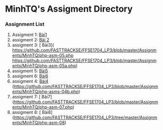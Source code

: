 # MinhTQ's Assigment Directory

### Assignment List

1. Assigment 1: [Bài1](https://github.com/FASTTRACKSE/FFSE1704_LP3/blob/master/Assignments/MinhTQ/php-asm-01.php)<br>
2. assigment 2: [Bài 2](https://github.com/FASTTRACKSE/FFSE1704_LP3/blob/master/Assignments/MinhTQ/php-asm-02.php)<br>
3. assigment 3: [ Bài3]( https://github.com/FASTTRACKSE/FFSE1704_LP3/blob/master/Assignments/MinhTQ/php-asm-05.php<br>
                         https://github.com/FASTTRACKSE/FFSE1704_LP3/blob/master/Assignments/MinhTQ/php-asm-05a.php)<br>
4. assigment 5: [ Bài5](https://github.com/FASTTRACKSE/FFSE1704_LP3/commit/a84e09439eac20620b3879eeba2ee906735635bc)<br>
5. assigment 6: [ Bài6](https://github.com/FASTTRACKSE/FFSE1704_LP3/commit/a32548d3e568a61f4379a8ca38ae7aa4f295e8f4)<br>
6. assigment 4: [ Bài4](https://github.com/FASTTRACKSE/FFSE1704_LP3/blob/master/Assignments/MinhTQ/php-asms-04.php)<br>
                      (https://github.com/FASTTRACKSE/FFSE1704_LP3/blob/master/Assignments/MinhTQ/php-asms-04b.php)<br>
7. assigment 7: [ Bài7] (https://github.com/FASTTRACKSE/FFSE1704_LP3/blob/master/Assignments/MinhTQ/php-asm-07.php)
8. assigment 8: [ Bài8] (https://github.com/FASTTRACKSE/FFSE1704_LP3/tree/master/Assignments/MinhTQ/php-asm-08)                     
